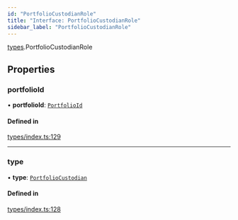 ```yaml
---
id: "PortfolioCustodianRole"
title: "Interface: PortfolioCustodianRole"
sidebar_label: "PortfolioCustodianRole"
---
```


[types](../../../modules/Types/Types.md).PortfolioCustodianRole

## Properties

### portfolioId

• **portfolioId**: [`PortfolioId`](../PortfolioId/PortfolioId.md)

#### Defined in

[types/index.ts:129](https://github.com/PolymeshAssociation/polymesh-sdk/blob/2c78f6c34/src/types/index.ts#L129)

___

### type

• **type**: [`PortfolioCustodian`](../../../enums/Types/RoleType/RoleType.md#portfoliocustodian)

#### Defined in

[types/index.ts:128](https://github.com/PolymeshAssociation/polymesh-sdk/blob/2c78f6c34/src/types/index.ts#L128)
